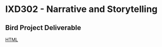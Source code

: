 <h1>IXD302 - Narrative and Storytelling</h1>
</hr>

<h2>Bird Project Deliverable</h2>
</hr>


[HTML](http://martinemcgrath.github.io/IXD302-bird-project/extinct-new-zealand-bird.html)
